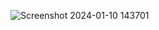 ![Screenshot 2024-01-10 143701](https://github.com/Amisha0971/HTTPSESSION_TRACKING_SERVLET_JAVA/assets/136344215/7b415602-d62c-4143-97d7-1b2339a1c481)
